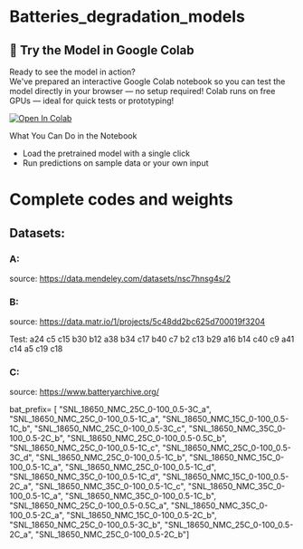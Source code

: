 # Batteries_degradation_models

## 🚀 Try the Model in Google Colab

Ready to see the model in action?  
We've prepared an interactive Google Colab notebook so you can test the model directly in your browser — no setup required!
Colab runs on free GPUs — ideal for quick tests or prototyping!

[![Open In Colab](https://colab.research.google.com/assets/colab-badge.svg)](https://colab.research.google.com/drive/1cLtMFKHxoOIuThxJUe3yg8qfUuLt6xFW?usp=sharing)

What You Can Do in the Notebook
- Load the pretrained model with a single click
- Run predictions on sample data or your own input

 
# Complete codes and weights



## Datasets:
### A:

source: https://data.mendeley.com/datasets/nsc7hnsg4s/2

### B:
source: https://data.matr.io/1/projects/5c48dd2bc625d700019f3204

Test: a24
c5
c15
b30
b12
a38
b34
c17
b40
c7
b2
c13
b29
a16
b14
c40
c9
a41
c14
a5
c19
c18

### C: 

source: https://www.batteryarchive.org/

bat_prefix= [
"SNL_18650_NMC_25C_0-100_0.5-3C_a", 
"SNL_18650_NMC_25C_0-100_0.5-1C_a", 
"SNL_18650_NMC_15C_0-100_0.5-1C_b", 
"SNL_18650_NMC_25C_0-100_0.5-3C_c", 
"SNL_18650_NMC_35C_0-100_0.5-2C_b", 
"SNL_18650_NMC_25C_0-100_0.5-0.5C_b", 
"SNL_18650_NMC_25C_0-100_0.5-1C_c", 
"SNL_18650_NMC_25C_0-100_0.5-3C_d", 
"SNL_18650_NMC_25C_0-100_0.5-1C_b", 
"SNL_18650_NMC_15C_0-100_0.5-1C_a", 
"SNL_18650_NMC_25C_0-100_0.5-1C_d", 
"SNL_18650_NMC_35C_0-100_0.5-1C_d", 
"SNL_18650_NMC_15C_0-100_0.5-2C_a", 
"SNL_18650_NMC_35C_0-100_0.5-1C_c", 
"SNL_18650_NMC_35C_0-100_0.5-1C_a", 
"SNL_18650_NMC_35C_0-100_0.5-1C_b", 
"SNL_18650_NMC_25C_0-100_0.5-0.5C_a", 
"SNL_18650_NMC_35C_0-100_0.5-2C_a", 
"SNL_18650_NMC_15C_0-100_0.5-2C_b", 
"SNL_18650_NMC_25C_0-100_0.5-3C_b", 
"SNL_18650_NMC_25C_0-100_0.5-2C_a", 
"SNL_18650_NMC_25C_0-100_0.5-2C_b"]
